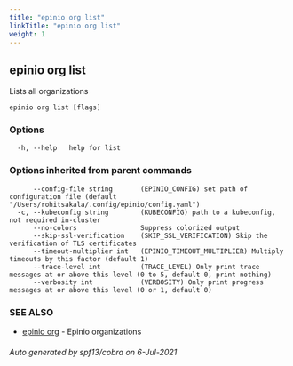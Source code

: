 ```yaml
---
title: "epinio org list"
linkTitle: "epinio org list"
weight: 1
---
```

## epinio org list

Lists all organizations

```
epinio org list [flags]
```

### Options

```
  -h, --help   help for list
```

### Options inherited from parent commands

```
      --config-file string       (EPINIO_CONFIG) set path of configuration file (default "/Users/rohitsakala/.config/epinio/config.yaml")
  -c, --kubeconfig string        (KUBECONFIG) path to a kubeconfig, not required in-cluster
      --no-colors                Suppress colorized output
      --skip-ssl-verification    (SKIP_SSL_VERIFICATION) Skip the verification of TLS certificates
      --timeout-multiplier int   (EPINIO_TIMEOUT_MULTIPLIER) Multiply timeouts by this factor (default 1)
      --trace-level int          (TRACE_LEVEL) Only print trace messages at or above this level (0 to 5, default 0, print nothing)
      --verbosity int            (VERBOSITY) Only print progress messages at or above this level (0 or 1, default 0)
```

### SEE ALSO

* [epinio org](../epinio_org)	 - Epinio organizations

###### Auto generated by spf13/cobra on 6-Jul-2021
